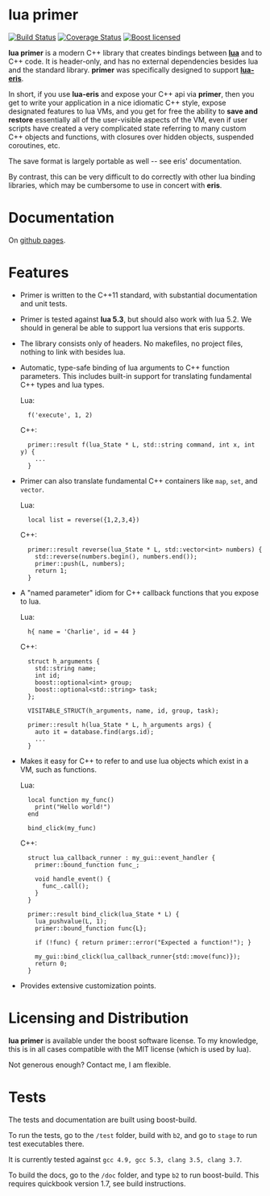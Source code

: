 # lua primer

[![Build Status](https://travis-ci.org/cbeck88/lua-primer.svg?branch=master)](http://travis-ci.org/cbeck88/lua-primer)
[![Coverage Status](https://coveralls.io/repos/cbeck88/lua-primer/badge.svg?branch=master&service=github)](https://coveralls.io/github/cbeck88/lua-primer?branch=master)
[![Boost licensed](https://img.shields.io/badge/license-Boost-blue.svg)](./LICENSE)

**lua primer** is a modern C++ library that creates bindings between [**lua**](http://lua.org/) and to C++ code.
It is header-only, and has no external dependencies besides lua and the standard library.
**primer** was specifically designed to support [**lua-eris**](https://github.com/fnuecke/eris). 

In short, if you use **lua-eris** and expose your C++ api via **primer**, then you get to write your
application in a nice idiomatic C++ style, expose designated features to lua VMs, and you get
for free the ability to **save and restore** essentially all of the user-visible aspects of the VM,
even if user scripts have created a very complicated state referring to many custom
C++ objects and functions, with closures over hidden objects, suspended coroutines, etc.

The save format is largely portable as well -- see eris' documentation.

By contrast, this can be very difficult to do correctly with other lua binding libraries, which
may be cumbersome to use in concert with **eris**.

Documentation
=============

On [github pages](https://cbeck88.github.io/lua-primer/index.html).

Features
========

- Primer is written to the C++11 standard, with substantial documentation and unit tests.

- Primer is tested against **lua 5.3**, but should also work with lua 5.2. We should
  in general be able to support lua versions that eris supports.

- The library consists only of headers. No makefiles, no project files, nothing to link
  with besides lua.

- Automatic, type-safe binding of lua arguments to C++ function parameters.
  This includes built-in support for translating fundamental C++ types and lua types.

  Lua:
  ```
    f('execute', 1, 2)
  ```

  C++:
  ```
    primer::result f(lua_State * L, std::string command, int x, int y) {
      ...
    }
  ```

- Primer can also translate fundamental C++ containers like `map`, `set`, and `vector`.

  Lua:
  ```
    local list = reverse({1,2,3,4})
  ```

  C++:
  ```
    primer::result reverse(lua_State * L, std::vector<int> numbers) {
      std::reverse(numbers.begin(), numbers.end());
      primer::push(L, numbers);
      return 1;
    }
  ```

- A "named parameter" idiom for C++ callback functions that you expose to lua.

  Lua:
  ```
    h{ name = 'Charlie', id = 44 }
  ```

  C++:
  ```
    struct h_arguments {
      std::string name;
      int id;
      boost::optional<int> group;
      boost::optional<std::string> task;
    };

    VISITABLE_STRUCT(h_arguments, name, id, group, task);

    primer::result h(lua_State * L, h_arguments args) {
      auto it = database.find(args.id);
      ...
    }
  ```

- Makes it easy for C++ to refer to and use lua objects which exist in a VM, such as functions.

  Lua:
  ```
    local function my_func()
      print("Hello world!")
    end

    bind_click(my_func)
  ```

  C++:
  ```
    struct lua_callback_runner : my_gui::event_handler {
      primer::bound_function func_;

      void handle_event() {
        func_.call();
      }
    }

    primer::result bind_click(lua_State * L) {
      lua_pushvalue(L, 1);
      primer::bound_function func{L};

      if (!func) { return primer::error("Expected a function!"); }

      my_gui::bind_click(lua_callback_runner{std::move(func)});
      return 0;
    }
  ```
      
- Provides extensive customization points.

Licensing and Distribution
==========================

**lua primer** is available under the boost software license. To my knowledge, this is in all cases compatible with the MIT license (which is used by lua).

Not generous enough? Contact me, I am flexible.

Tests
=====

The tests and documentation are built using boost-build.

To run the tests, go to the `/test` folder, build with `b2`, and
go to `stage` to run test executables there.

It is currently tested against `gcc 4.9, gcc 5.3, clang 3.5, clang 3.7`.

To build the docs, go to the `/doc` folder, and type `b2` to run boost-build.
This requires quickbook version 1.7, see build instructions.

